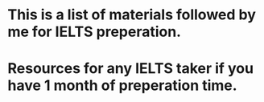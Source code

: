 # This is a list of materials followed by me for IELTS preperation.

# Resources for any IELTS taker if you have 1 month of preperation time.
